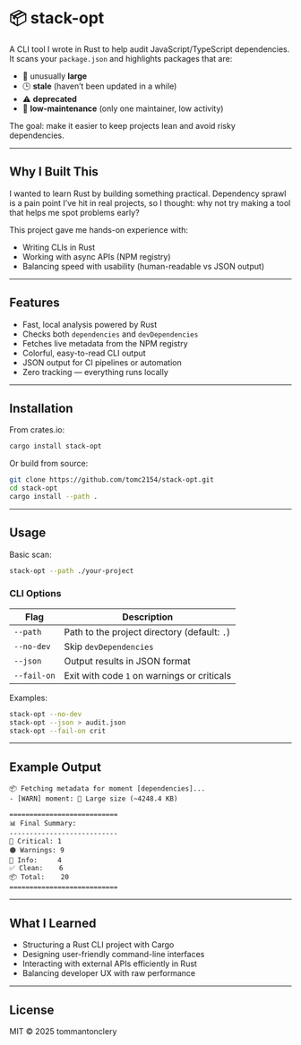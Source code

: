 # 📦 stack-opt

A CLI tool I wrote in Rust to help audit JavaScript/TypeScript dependencies.
It scans your `package.json` and highlights packages that are:

* 🐘 unusually **large**
* 🕒 **stale** (haven’t been updated in a while)
* ⚠️ **deprecated**
* 👤 **low-maintenance** (only one maintainer, low activity)

The goal: make it easier to keep projects lean and avoid risky dependencies.

---

## Why I Built This

I wanted to learn Rust by building something practical. Dependency sprawl is a pain point I’ve hit in real projects, so I thought: why not try making a tool that helps me spot problems early?

This project gave me hands-on experience with:

* Writing CLIs in Rust
* Working with async APIs (NPM registry)
* Balancing speed with usability (human-readable vs JSON output)

---

## Features

* Fast, local analysis powered by Rust
* Checks both `dependencies` and `devDependencies`
* Fetches live metadata from the NPM registry
* Colorful, easy-to-read CLI output
* JSON output for CI pipelines or automation
* Zero tracking — everything runs locally

---

## Installation

From crates.io:

```bash
cargo install stack-opt
```

Or build from source:

```bash
git clone https://github.com/tomc2154/stack-opt.git
cd stack-opt
cargo install --path .
```

---

## Usage

Basic scan:

```bash
stack-opt --path ./your-project
```

### CLI Options

| Flag        | Description                                  |
| ----------- | -------------------------------------------- |
| `--path`    | Path to the project directory (default: `.`) |
| `--no-dev`  | Skip `devDependencies`                       |
| `--json`    | Output results in JSON format                |
| `--fail-on` | Exit with code `1` on warnings or criticals  |

Examples:

```bash
stack-opt --no-dev
stack-opt --json > audit.json
stack-opt --fail-on crit
```

---

## Example Output

```
📦 Fetching metadata for moment [dependencies]...
- [WARN] moment: 🐘 Large size (~4248.4 KB)

===========================
📊 Final Summary:
---------------------------
🔴 Critical: 1
🟠 Warnings: 9
🔵 Info:     4
✅ Clean:    6
📦 Total:    20
===========================
```

---

## What I Learned

* Structuring a Rust CLI project with Cargo
* Designing user-friendly command-line interfaces
* Interacting with external APIs efficiently in Rust
* Balancing developer UX with raw performance

---

## License

MIT © 2025 tommantonclery
